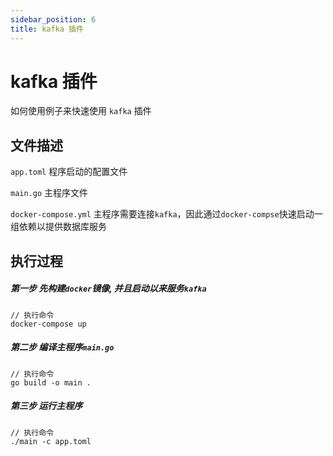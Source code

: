 ```yaml
---
sidebar_position: 6
title: kafka 插件
---
```


# kafka 插件
如何使用例子来快速使用 `kafka` 插件

## 文件描述
`app.toml` 程序启动的配置文件

`main.go`  主程序文件

`docker-compose.yml` 主程序需要连接`kafka`，因此通过`docker-compse`快速启动一组依赖以提供数据库服务

## 执行过程
##### 第一步 先构建`docker`镜像, 并且启动以来服务`kafka`
```
// 执行命令
docker-compose up
```
##### 第二步 编译主程序`main.go`
```
// 执行命令
go build -o main .
```

##### 第三步 运行主程序
```
// 执行命令
./main -c app.toml
```